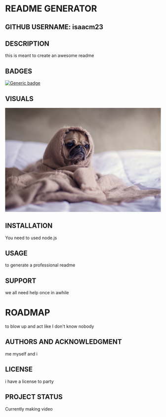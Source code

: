 # README GENERATOR
## GITHUB USERNAME: isaacm23
## DESCRIPTION
this is meant to create an awesome readme
## BADGES 
[![Generic badge](https://img.shields.io/badge/Awesome-Cool-<COLOR>.svg)](https://shields.io/)
## VISUALS 
![](./images/pug.jpg)
## INSTALLATION 
You need to used node.js
## USAGE 
to generate a professional readme 
## SUPPORT 
we all need help once in awhile
# ROADMAP 
to blow up and act like I don't know nobody
## AUTHORS AND ACKNOWLEDGMENT 
me myself and i
## LICENSE 
i have a license to party
## PROJECT STATUS 
Currently making video 
